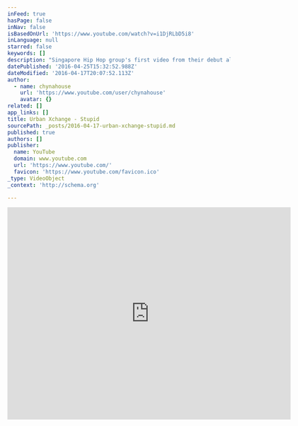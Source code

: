 ```yaml
---
inFeed: true
hasPage: false
inNav: false
isBasedOnUrl: 'https://www.youtube.com/watch?v=i1DjRLbD5i8'
inLanguage: null
starred: false
keywords: []
description: "Singapore Hip Hop group's first video from their debut album, How Did We Get Here?."
datePublished: '2016-04-25T15:32:52.988Z'
dateModified: '2016-04-17T20:07:52.113Z'
author:
  - name: chynahouse
    url: 'https://www.youtube.com/user/chynahouse'
    avatar: {}
related: []
app_links: []
title: Urban Xchange - Stupid
sourcePath: _posts/2016-04-17-urban-xchange-stupid.md
published: true
authors: []
publisher:
  name: YouTube
  domain: www.youtube.com
  url: 'https://www.youtube.com/'
  favicon: 'https://www.youtube.com/favicon.ico'
_type: VideoObject
_context: 'http://schema.org'

---
```

<iframe src="https://cdn.embedly.com/widgets/media.html?src=https%3A%2F%2Fwww.youtube.com%2Fembed%2Fi1DjRLbD5i8%3Ffeature%3Doembed&amp;url=https%3A%2F%2Fwww.youtube.com%2Fwatch%3Fv%3Di1DjRLbD5i8&amp;image=https%3A%2F%2Fi.ytimg.com%2Fvi%2Fi1DjRLbD5i8%2Fhqdefault.jpg&amp;key=b7d04c9b404c499eba89ee7072e1c4f7&amp;type=text%2Fhtml&amp;schema=youtube" width="640" height="480" scrolling="no" frameborder="0" allowfullscreen="allowfullscreen" style=""></iframe>